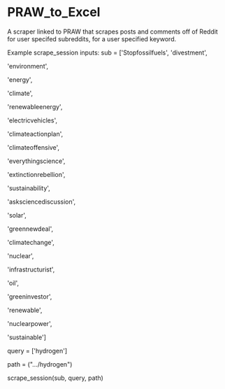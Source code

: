 # PRAW_to_Excel
A scraper linked to PRAW that scrapes posts and comments off of Reddit for user specifed subreddits, for a user specified keyword.



Example scrape_session inputs:
sub = ['Stopfossilfuels',
'divestment',

'environment',

'energy',

'climate',

'renewableenergy',

'electricvehicles',

'climateactionplan',

'climateoffensive',

'everythingscience',

'extinctionrebellion',

'sustainability',

'asksciencediscussion',

'solar',

'greennewdeal',

'climatechange',

'nuclear',

'infrastructurist',

'oil',

'greeninvestor',

'renewable',

'nuclearpower',

'sustainable']  

query = ['hydrogen']

path = (".../hydrogen")

scrape_session(sub, query, path)
